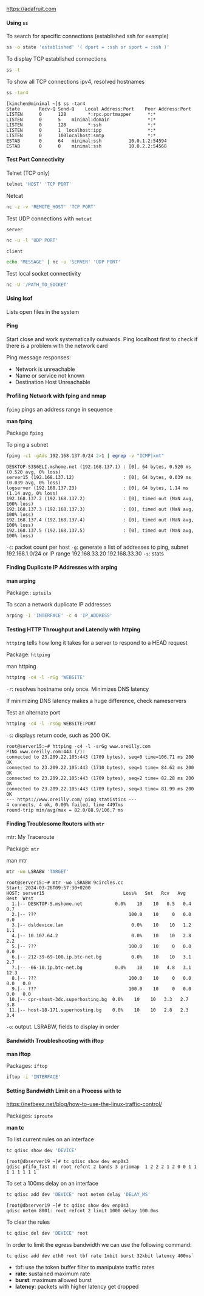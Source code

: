 
https://adafruit.com
#### Using `ss`

To search for specific connections (established ssh for example)

``` bash
ss -o state 'established' '( dport = :ssh or sport = :ssh )'
```

To display TCP established connections
``` bash
ss -t
```

To show all TCP connections ipv4, resolved hostnames

``` bash
ss -tar4
```

``` 
[kimchen@minimal ~]$ ss -tar4
State       Recv-Q Send-Q    Local Address:Port    Peer Address:Port
LISTEN      0      128        *:rpc.portmapper      *:*
LISTEN      0      5    minimal:domain              *:*
LISTEN      0      128        *:ssh                 *:*
LISTEN      0      1  localhost:ipp                 *:*
LISTEN      0      100localhost:smtp                *:*
ESTAB       0      64   minimal:ssh          10.0.1.2:54594
ESTAB       0      0    minimal:ssh          10.0.2.2:54568
```

#### Test Port Connectivity

Telnet (TCP only)

``` bash
telnet 'HOST' 'TCP PORT'
```

Netcat

```bash
nc -z -v 'REMOTE_HOST' 'TCP PORT'
```

Test UDP connections with `netcat`

`server`
``` bash
nc -u -l 'UDP PORT'
```

`client`
``` bash
echo 'MESSAGE' | nc -u 'SERVER' 'UDP PORT'
```

Test local socket connectivity

``` bash
nc -U '/PATH_TO_SOCKET'
```
#### Using lsof

Lists open files in the system 
#### Ping

Start close and work systematically outwards. Ping localhost first to check if there is a problem with the network card

Ping message responses:
* Network is unreachable
* Name or service not known
* Destination Host Unreachable

#### Profiling Network with fping and nmap

`fping` pings an address range in sequence

**man fping**

Package
`fping`

To ping a subnet

``` bash
fping -c1 -gAds 192.168.137.0/24 2>1 | egrep -v "ICMP|xmt"
```

```
DESKTOP-S3S6ELI.mshome.net (192.168.137.1) : [0], 64 bytes, 0.520 ms (0.520 avg, 0% loss)
server15 (192.168.137.12)                  : [0], 64 bytes, 0.039 ms (0.039 avg, 0% loss)
logserver (192.168.137.23)                 : [0], 64 bytes, 1.14 ms (1.14 avg, 0% loss)
192.168.137.2 (192.168.137.2)              : [0], timed out (NaN avg, 100% loss)
192.168.137.3 (192.168.137.3)              : [0], timed out (NaN avg, 100% loss)
192.168.137.4 (192.168.137.4)              : [0], timed out (NaN avg, 100% loss)
192.168.137.5 (192.168.137.5)              : [0], timed out (NaN avg, 100% loss)
```

`-c`: packet count per host
`-g`: generate a list of addresses to ping, subnet 192.168.1.0/24 or IP range 192.168.33.20 192.168.33.30
`-s`: stats

#### Finding Duplicate IP Addresses with arping

**man arping**

Package:: 
`iptuils`

To scan a network duplicate IP addresses

``` bash
arping -I 'INTERFACE' -c 4 'IP_ADDRESS'
```

#### Testing HTTP Throughput and Latencly with httping

`httping` tells how long it takes for a server to respond to a HEAD request

Package: 
`httping`

man httping

``` bash
httping -c4 -l -rGg 'WEBSITE'
```

`-r`: resolves hostname only once. Minimizes DNS latency

If minimizing DNS latency makes a huge difference, check nameservers

Test an alternate port

```bash
httping -c4 -l -rsGg WEBSITE:PORT
```

`-s`: displays return code, such as 200 OK.

```
root@server15:~# httping -c4 -l -srGg www.oreilly.com
PING www.oreilly.com:443 (/):
connected to 23.209.22.105:443 (1709 bytes), seq=0 time=106.71 ms 200 OK
connected to 23.209.22.105:443 (1710 bytes), seq=1 time= 84.62 ms 200 OK
connected to 23.209.22.105:443 (1709 bytes), seq=2 time= 82.28 ms 200 OK
connected to 23.209.22.105:443 (1709 bytes), seq=3 time= 81.99 ms 200 OK
--- https://www.oreilly.com/ ping statistics ---
4 connects, 4 ok, 0.00% failed, time 4497ms
round-trip min/avg/max = 82.0/88.9/106.7 ms
```

#### Finding Troublesome Routers with `mtr`

mtr: My Traceroute

Package: 
`mtr`

man mtr

``` bash
mtr -wo LSRABW 'TARGET'
```

```
root@server15:~# mtr -wo LSRABW 9circles.cc
Start: 2024-03-26T09:57:30+0200
HOST: server15                             Loss%   Snt   Rcv   Avg  Best  Wrst
  1.|-- DESKTOP-S.mshome.net            0.0%    10    10   0.5   0.4   0.7
  2.|-- ???                                  100.0    10     0   0.0   0.0 
  3.|-- dsldevice.lan                         0.0%    10    10   1.2   1.1 
  4.|-- 10.107.64.2                           0.0%    10    10   2.8   2.2 
  5.|-- ???                                  100.0    10     0   0.0   0.0 
  6.|-- 212-39-69-100.ip.btc-net.bg           0.0%    10    10   3.1   2.7 
  7.|-- -66-10.ip.btc-net.bg            0.0%    10    10   4.8   3.1  12.3
  8.|-- ???                                  100.0    10     0   0.0   0.0   0.0
  9.|-- ???                                  100.0    10     0   0.0   0.0   0.0
 10.|-- cpr-shost-3dc.superhosting.bg  0.0%    10    10   3.3   2.7   3.8
 11.|-- host-18-171.superhosting.bg    0.0%    10    10   2.8   2.3   3.4
```

`-o`: output. LSRABW, fields to display in order

#### Bandwidth Troubleshooting with iftop

**man iftop**

Packages: 
`iftop`

``` bash
iftop -i 'INTERFACE'
```

#### Setting Bandwidth Limit on a Process with tc

https://netbeez.net/blog/how-to-use-the-linux-traffic-control/

Packages: 
`iproute`

**man tc**

To list current rules on an interface

``` bash
tc qdisc show dev 'DEVICE'
```

```
[root@dbserver19 ~]# tc qdisc show dev enp0s3
qdisc pfifo_fast 0: root refcnt 2 bands 3 priomap  1 2 2 2 1 2 0 0 1 1 1 1 1 1 1 1
```

To set a 100ms delay on an interface

``` bash
tc qdisc add dev 'DEVICE' root netem delay 'DELAY_MS'
```

```
[root@dbserver19 ~]# tc qdisc show dev enp0s3
qdisc netem 8001: root refcnt 2 limit 1000 delay 100.0ms
```

To clear the rules

```bash
tc qdisc del dev 'DEVICE' root
```

In order to limit the egress bandwidth we can use the following command:

```
tc qdisc add dev eth0 root tbf rate 1mbit burst 32kbit latency 400ms`
```

* tbf: use the token buffer filter to manipulate traffic rates
* **rate**: sustained maximum rate
* **burst**: maximum allowed burst
* **latency**: packets with higher latency get dropped


